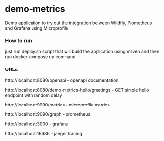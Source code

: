 # demo-metrics
Demo application to try out the integration between Wildfly, Prometheus and Grafana using Microprofile

### How to run
just run deploy.sh script that will build the application using maven and then run docker-compose up command

### URLs
http://localhost:8080/openapi - openapi documentation

http://localhost:8080/demo-metrics-hello/greetings - GET simple hello endpoint with random delay

http://localhost:9990/metrics - microprofile metrics

http://localhost:9090/graph - prometheus

http://localhost:3000 - grafana

http://localhost:16686 - jaeger tracing
